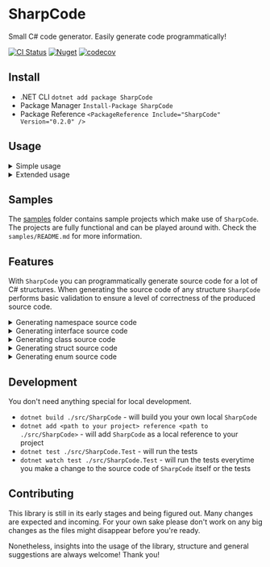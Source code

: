 # SharpCode
Small C# code generator. Easily generate code programmatically!

[![CI Status](https://img.shields.io/github/workflow/status/ful-stackz/SharpCode/CI?label=CI&logo=github&style=flat)](https://github.com/ful-stackz/SharpCode/actions?query=workflow%3ACI)
[![Nuget](https://img.shields.io/nuget/v/SharpCode?color=success&label=nuget&logo=nuget&style=flat)](https://www.nuget.org/packages/SharpCode/)
[![codecov](https://codecov.io/gh/ful-stackz/SharpCode/branch/main/graph/badge.svg?token=F2E4FV2DA3)](https://codecov.io/gh/ful-stackz/SharpCode)

## Install

- .NET CLI `dotnet add package SharpCode`
- Package Manager `Install-Package SharpCode`
- Package Reference `<PackageReference Include="SharpCode" Version="0.2.0" />`

## Usage

<details>
    <summary>Simple usage</summary>

```csharp
using SharpCode;

var sourceCode = Code.CreateNamespace("Data")
    .WithClass(Code.CreateClass("User")
        .WithProperty(Code.CreateProperty("int", "Id"))
        .WithProperty(Code.CreateProperty("string", "Username")))
    .ToSourceCode();

System.IO.File.WriteAllText("User.cs", sourceCode);

// User.cs
namespace Data
{
    public class User
    {
        public int Id
        {
            get;
            set;
        }

        public string Username
        {
            get;
            set;
        }
    }
}
```
</details>

<details>
    <summary>Extended usage</summary>

```csharp
using SharpCode;

var dataNamespace = Code.CreateNamespace("Data");

var userDetailsClass = Code.CreateClass("UserDetails", AccessModifier.Public)
    .WithField(Code.CreateField("int", "_id", AccessModifier.Private).MakeReadonly())
    .WithField(Code.CreateField("string", "_username", AccessModifier.Private).MakeReadonly())
    .WithConstructor(Code.CreateConstructor()
        .WithAccessModifier(AccessModifier.Public)
        .WithParameter("int", "id", "_id")
        .WithParameter("string", "username", "_username"))
    .WithProperty(Code.CreateProperty("int", "Id", AccessModifier.Public)
        .WithGetter("_id")
        .WithoutSetter())
    .WithProperty(Code.CreateProperty("string", "Username", AccessModifier.Public)
        .WithGetter("_username")
        .WithoutSetter());

var userClass = Code.CreateClass("User", AccessModifier.Public)
    .WithProperty(Code.CreateProperty("UserDetails", "Details", AccessModifier.Public)
        .WithoutSetter())
    .WithConstructor(Code.CreateConstructor()
        .WithAccessModifier(AccessModifier.Public)
        .WithParameter("UserDetails", "details", "Details"));


System.IO.File.WriteAllText(
    "User.cs",
    dataNamespace
        .WithClass(userDetailsClass)
        .WithClass(userClass)
        .ToSourceCode());

// User.cs
namespace Data
{
    public class UserDetails
    {
        private readonly int _id;
        private readonly string _username;
        public UserDetails(int id, string username)
        {
            _id = id;
            _username = username;
        }

        public int Id
        {
            get => _id;
        }

        public string Username
        {
            get => _username;
        }
    }

    public class User
    {
        public User(UserDetails details)
        {
            Details = details;
        }

        public UserDetails Details
        {
            get;
        }
    }
}
```
</details>

## Samples

The [samples](https://github.com/ful-stackz/SharpCode/tree/main/samples) folder contains sample projects which make use of `SharpCode`. The projects are fully functional
and can be played around with. Check the `samples/README.md` for more information.

## Features

With `SharpCode` you can programmatically generate source code for a lot of C# structures. When generating the source
code of any structure `SharpCode` performs basic validation to ensure a level of correctness of the produced source
code.

<details>
<summary>Generating namespace source code</summary>

```csharp
// ✔ Define the name of the namespace
namespace Data
{
    // ✔ Interface members with different access modifiers
    public interface IHasData {}

    // ✔ Class members with different access modifiers
    public class Data {}

    // ✔ Struct members with different access modifiers
    public struct DataPoint {}

    // ✔ Enum members with different access modifiers
    public enum DataType {}
}
```
</details>

<details>
<summary>Generating interface source code</summary>

```csharp
// ✔ Define XML summary docs
// ✔ Define the name of the interface
// ✔ Define a list of implemented interfaces
/// <summary>
/// Docs!
/// </summary>
public interface IHasData : IImplementedInterface
{
    // ✔ Define property members
    int Count { get; set; }
}
```
</details>

<details>
<summary>Generating class source code</summary>

```csharp
// ✔ Define XML summary docs
// ✔ Define the name of the class
// ✔ Define an inherited class
// ✔ Define a list of implemented interfaces
/// <summary>
/// Docs!
/// </summary>
public class Data : DataBase, IHasData
{
    // ✔ Define field members
    private int _count;

    // ✔ Define constructors
    // ✔ Define constructor XML summary docs
    // ✔ Define constructor parameters
    // ✔ Define accepting fields for constructor parameters
    // ✔ Define base calls with parameters
    /// <summary>
    /// Docs!
    /// </summary>
    public Data(int count) : DataBase(count)
    {
        _count = count;
    }

    // ✔ Define property members
    // ✔ Define property XML summary docs
    // ✔ Define custom getter/setter for properties
    /// <summary>
    /// Docs!
    /// </summary>
    public int Count
    {
        get => _count;
        set => _count = value;
    }

    // ✔ Define auto-implemented properties
    public string Name { get; set; }
}
```
</details>

<details>
<summary>Generating struct source code</summary>

```csharp
// ✔ Define XML summary docs
// ✔ Define the name of the struct
// ✔ Define a list of implemented interfaces
/// <summary>
/// Docs!
/// </summary>
public struct DataPoint : IHasData
{
    // ✔ Define field members
    private int _count;

    // ✔ Define constructors
    // ✔ Define constructor XML summary docs
    // ✔ Define constructor parameters
    // ✔ Define accepting fields for constructor parameters
    /// <summary>
    /// Docs!
    /// </summary>
    public Data(int count)
    {
        _count = count;
    }

    // ✔ Define property members
    // ✔ Define property XML summary docs
    // ✔ Define custom getter/setter for properties
    /// <summary>
    /// Docs!
    /// </summary>
    public int Count
    {
        get => _count;
        set => _count = value;
    }
}
```
</details>

<details>
<summary>Generating enum source code</summary>

```csharp
// ✔ Define XML summary docs
// ✔ Define the name of the enum
/// <summary>
/// Docs!
/// </summary>
public enum DataType
{
    // ✔ Define enum members
    // ✔ Define XML summary docs for enum members
    // ✔ Define explicit values for enum members
    /// <summary>
    /// Docs!
    /// </summary>
    Invalid = 0,
    Incomplete,
    Complete,
}
```

```csharp
// ✔ Define enum as flags
// ✔ Auto generated flags-compatible values for enum members
[System.Flags]
public enum ExampleFlags
{
    None = 0,
    A = 1,
    B = 2,
    C = 4,
    D = 8,
}
```
</details>

## Development

You don't need anything special for local development.

- `dotnet build ./src/SharpCode` - will build you your own local `SharpCode`
- `dotnet add <path to your project> reference <path to ./src/SharpCode>` - will add `SharpCode` as a local reference to your project
- `dotnet test ./src/SharpCode.Test` - will run the tests
- `dotnet watch test ./src/SharpCode.Test` - will run the tests everytime you make a change to the source code
of `SharpCode` itself or the tests

## Contributing

This library is still in its early stages and being figured out. Many changes are expected and incoming. For your own
sake please don't work on any big changes as the files might disappear before you're ready.

Nonetheless, insights into the usage of the library, structure and general suggestions are always welcome! Thank you!
